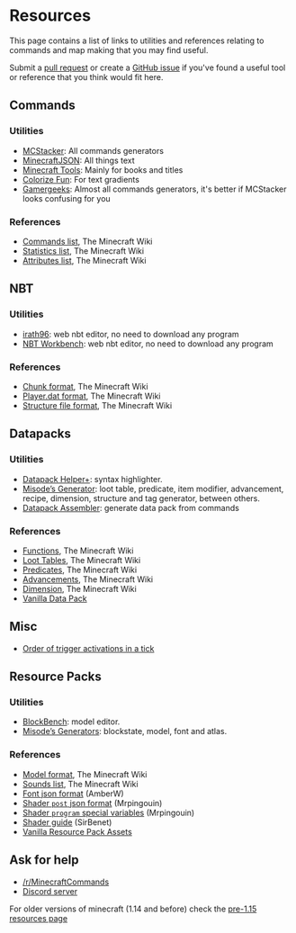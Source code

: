 # Resources

This page contains a list of links to utilities and references relating to commands and map making that you may find useful.

Submit a [pull request](https://github.com/MinecraftCommands/wiki/pulls) or create a [GitHub issue](https://github.com/MinecraftCommands/wiki/issues) if you've found a useful tool or reference that you think would fit here.

## Commands

### Utilities

- [MCStacker](https://mcstacker.net): All commands generators
- [MinecraftJSON](https://minecraftjson.com): All things text
- [Minecraft Tools](https://minecraft.tools): Mainly for books and titles
- [Colorize Fun](https://colorize.fun/en/minecraft): For text gradients
- [Gamergeeks](https://www.gamergeeks.net): Almost all commands generators, it's better if MCStacker looks confusing for you

### References

- [Commands list](http://minecraft.wiki/Commands), The Minecraft Wiki
- [Statistics list](http://minecraft.wiki/Statistics), The Minecraft Wiki
- [Attributes list](https://minecraft.wiki/w/Attribute#Attributes), The Minecraft Wiki

## NBT

### Utilities

- [irath96](http://irath96.github.io/webNBT/): web nbt editor, no need to download any program
- [NBT Workbench](https://rttv.ca/main): web nbt editor, no need to download any program

### References

- [Chunk format](http://minecraft.wiki/Chunk_format), The Minecraft Wiki
- [Player.dat format](http://minecraft.wiki/Player.dat_format), The Minecraft Wiki
- [Structure file format](http://minecraft.wiki/Structure_block_file_format), The Minecraft Wiki


## Datapacks

### Utilities

- [Datapack Helper+](https://marketplace.visualstudio.com/items?itemName=SPGoding.datapack-language-server): syntax highlighter.
- [Misode’s Generator](https://misode.github.io): loot table, predicate, item modifier, advancement, recipe, dimension, structure and tag generator, between others.
- [Datapack Assembler](https://far.ddns.me): generate data pack from commands

### References

- [Functions](http://minecraft.wiki/Function), The Minecraft Wiki
- [Loot Tables](http://minecraft.wiki/Loot_table), The Minecraft Wiki
- [Predicates](http://minecraft.wiki/Predicate), The Minecraft Wiki
- [Advancements](http://minecraft.wiki/Advancements#JSON_Format), The Minecraft Wiki
- [Dimension](https://minecraft.wiki/w/Dimension_definition), The Minecraft Wiki
- [Vanilla Data Pack](https://mcasset.cloud/)

## Misc

- [Order of trigger activations in a tick](https://gist.github.com/misode/77ee37217a69a3c74032679d8084d6c6#file-tick_order-md)

## Resource Packs

### Utilities

- [BlockBench](https://www.blockbench.net): model editor.
- [Misode’s Generators](https://misode.github.io): blockstate, model, font and atlas.

### References

- [Model format](http://minecraft.wiki/Model), The Minecraft Wiki
- [Sounds list](https://minecraft.wiki/Sounds.json/Java_Edition_values), The Minecraft Wiki
- [Font json format](https://discordapp.com/channels/154777837382008833/154777837382008833/468913675017912320) (AmberW)
- [Shader `post` json format](https://discordapp.com/channels/154777837382008833/154777837382008833/490651571261014036) (Mrpingouin)
- [Shader `program` special variables](https://discordapp.com/channels/154777837382008833/306175724942000128/491380153960628231) (Mrpingouin)
- [Shader guide](https://docs.google.com/document/d/15TOAOVLgSNEoHGzpNlkez5cryH3hFF3awXL5Py81EMk/edit?usp=sharing) (SirBenet)
- [Vanilla Resource Pack Assets](https://mcasset.cloud/)


## Ask for help

- [/r/MinecraftCommands](https://www.reddit.com/r/MinecraftCommands/)
- [Discord server](https://discord.com/invite/9wNcfsH)

For older versions of minecraft (1.14 and before) check the [pre-1.15 resources page](wiki/oldresources)